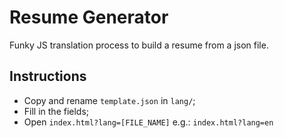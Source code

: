 # Resume Generator

Funky JS translation process to build a resume from a json file.

## Instructions

- Copy and rename `template.json` in `lang/`;
- Fill in the fields;
- Open `index.html?lang=[FILE_NAME]` e.g.: `index.html?lang=en`

